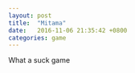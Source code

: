 ```yaml
---
layout: post
title:  "Mitama"
date:   2016-11-06 21:35:42 +0800
categories: game
---
```


What a suck game